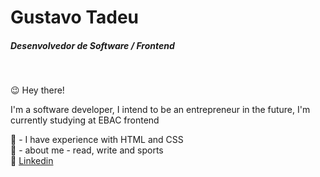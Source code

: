 # Gustavo Tadeu

##### Desenvolvedor de Software / Frontend
<br>
<p> &#128521 Hey there!</p>

<p>I'm a software developer, I intend to be an entrepreneur in the future, I'm currently studying at EBAC frontend</p>
<p>&#127919 -  I have experience with HTML and CSS<br>
&#127936 - about me - read, write and sports<br>
&#128232 <a href="https://www.linkedin.com/in/gustavo-tadeu-0b7116180/">Linkedin</a></p>
